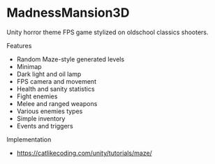 # MadnessMansion3D
Unity horror theme FPS game stylized on oldschool classics shooters.



Features
* Random Maze-style generated levels
* Minimap
* Dark light and oil lamp
* FPS camera and movement
* Health and sanity statistics
* Fight enemies
* Melee and ranged weapons
* Various enemies types
* Simple inventory
* Events and triggers

Implementation
* https://catlikecoding.com/unity/tutorials/maze/